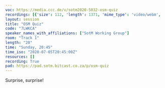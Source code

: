 ```yaml
---
voc: https://media.ccc.de/v/sotm2020-5032-osm-quiz
recordings: [{'size': 112, 'length': 1371, 'mime_type': 'video/webm', 'language': 'eng', 'filename': 'sotm2020-5032-eng-OSM_Quiz_webm-hd.webm', 'state': 'new', 'folder': 'webm-hd', 'high_quality': True, 'width': 1920, 'height': 1080, 'updated_at': '2020-07-18T02:18:59.789+02:00', 'recording_url': 'https://cdn.media.ccc.de/events/sotm/2020/webm-hd/sotm2020-5032-eng-OSM_Quiz_webm-hd.webm', 'url': 'https://media.ccc.de/public/recordings/47608', 'event_url': 'https://media.ccc.de/public/events/5e6dc7ca-5536-571a-a9a3-5efc9ee4b0bf', 'conference_url': 'https://media.ccc.de/public/conferences/sotm2020'}, {'size': 20, 'length': 1371, 'mime_type': 'audio/mpeg', 'language': 'eng', 'filename': 'sotm2020-5032-eng-OSM_Quiz_mp3.mp3', 'state': 'new', 'folder': 'mp3', 'high_quality': False, 'width': 0, 'height': 0, 'updated_at': '2020-07-18T02:14:21.403+02:00', 'recording_url': 'https://cdn.media.ccc.de/events/sotm/2020/mp3/sotm2020-5032-eng-OSM_Quiz_mp3.mp3', 'url': 'https://media.ccc.de/public/recordings/47605', 'event_url': 'https://media.ccc.de/public/events/5e6dc7ca-5536-571a-a9a3-5efc9ee4b0bf', 'conference_url': 'https://media.ccc.de/public/conferences/sotm2020'}, {'size': 35, 'length': 1371, 'mime_type': 'video/mp4', 'language': 'eng', 'filename': 'sotm2020-5032-eng-OSM_Quiz_sd.mp4', 'state': 'new', 'folder': 'h264-sd', 'high_quality': False, 'width': 720, 'height': 576, 'updated_at': '2020-07-18T02:13:21.864+02:00', 'recording_url': 'https://cdn.media.ccc.de/events/sotm/2020/h264-sd/sotm2020-5032-eng-OSM_Quiz_sd.mp4', 'url': 'https://media.ccc.de/public/recordings/47604', 'event_url': 'https://media.ccc.de/public/events/5e6dc7ca-5536-571a-a9a3-5efc9ee4b0bf', 'conference_url': 'https://media.ccc.de/public/conferences/sotm2020'}, {'size': 42, 'length': 1371, 'mime_type': 'video/webm', 'language': 'eng', 'filename': 'sotm2020-5032-eng-OSM_Quiz_webm-sd.webm', 'state': 'new', 'folder': 'webm-sd', 'high_quality': False, 'width': 720, 'height': 576, 'updated_at': '2020-07-18T02:11:54.572+02:00', 'recording_url': 'https://cdn.media.ccc.de/events/sotm/2020/webm-sd/sotm2020-5032-eng-OSM_Quiz_webm-sd.webm', 'url': 'https://media.ccc.de/public/recordings/47602', 'event_url': 'https://media.ccc.de/public/events/5e6dc7ca-5536-571a-a9a3-5efc9ee4b0bf', 'conference_url': 'https://media.ccc.de/public/conferences/sotm2020'}, {'size': 76, 'length': 1371, 'mime_type': 'video/mp4', 'language': 'eng', 'filename': 'sotm2020-5032-eng-OSM_Quiz_hd.mp4', 'state': 'new', 'folder': 'h264-hd', 'high_quality': True, 'width': 1920, 'height': 1080, 'updated_at': '2020-07-18T00:44:16.136+02:00', 'recording_url': 'https://cdn.media.ccc.de/events/sotm/2020/h264-hd/sotm2020-5032-eng-OSM_Quiz_hd.mp4', 'url': 'https://media.ccc.de/public/recordings/47551', 'event_url': 'https://media.ccc.de/public/events/5e6dc7ca-5536-571a-a9a3-5efc9ee4b0bf', 'conference_url': 'https://media.ccc.de/public/conferences/sotm2020'}]
layout: session
title: "OSM Quiz"
code: "7LWKCA"
speaker_names_with_affiliations: ["SotM Working Group"]
room: "Track 1"
length: "20"
time: "Sunday, 20:45"
time_iso: "2020-07-05T20:45:00Z"
resources: []
recording: True
pad: https://pad.sotm.bitcast.co.za/p/osm-quiz
---
```

Surprise, surprise!
